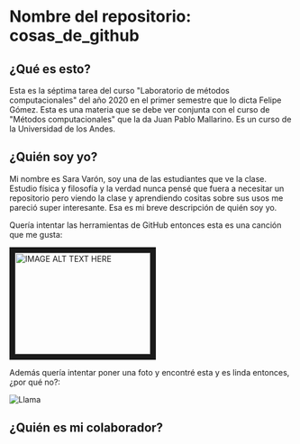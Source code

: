 # Nombre del repositorio: cosas_de_github
## ¿Qué es esto?
Esta es la séptima tarea del curso "Laboratorio de métodos computacionales" del año 2020 en el primer semestre que lo dicta Felipe Gómez. Esta es una materia que se debe ver conjunta con el curso de "Métodos computacionales" que la da Juan Pablo Mallarino. Es un curso de la Universidad de los Andes.

## ¿Quién soy yo?
Mi nombre es Sara Varón, soy una de las estudiantes que ve la clase. Estudio física y filosofía y la verdad nunca pensé que fuera a necesitar un repositorio pero viendo la clase y aprendiendo cositas sobre sus usos me pareció super interesante. Esa es mi breve descripción de quién soy yo.

Quería intentar las herramientas de GitHub entonces esta es una canción que me gusta:

<a href="http://www.youtube.com/watch?feature=player_embedded&v=Y9qZ_hMhQc0
" target="_blank"><img src="http://img.youtube.com/vi/Y9qZ_hMhQc0/0.jpg" 
alt="IMAGE ALT TEXT HERE" width="240" height="180" border="10" /></a>

Además quería intentar poner una foto y encontré esta y es linda entonces, ¿por qué no?:

![Llama](https://i.pinimg.com/originals/c7/3e/2c/c73e2c2100c0995eb70b09aacd76a2f4.jpg)
  
## ¿Quién es mi colaborador?
